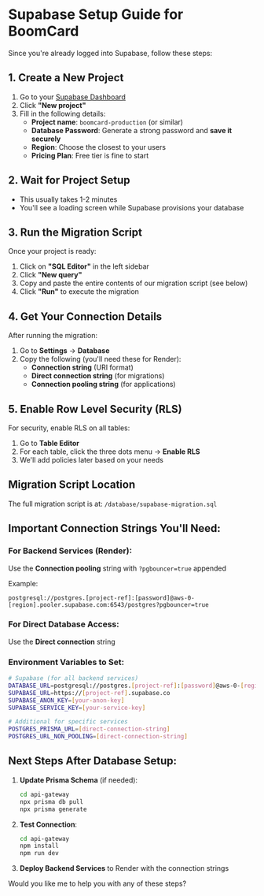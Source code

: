 # Supabase Setup Guide for BoomCard

Since you're already logged into Supabase, follow these steps:

## 1. Create a New Project

1. Go to your [Supabase Dashboard](https://supabase.com/dashboard)
2. Click **"New project"**
3. Fill in the following details:
   - **Project name**: `boomcard-production` (or similar)
   - **Database Password**: Generate a strong password and **save it securely**
   - **Region**: Choose the closest to your users
   - **Pricing Plan**: Free tier is fine to start

## 2. Wait for Project Setup
- This usually takes 1-2 minutes
- You'll see a loading screen while Supabase provisions your database

## 3. Run the Migration Script

Once your project is ready:

1. Click on **"SQL Editor"** in the left sidebar
2. Click **"New query"**
3. Copy and paste the entire contents of our migration script (see below)
4. Click **"Run"** to execute the migration

## 4. Get Your Connection Details

After running the migration:

1. Go to **Settings** → **Database**
2. Copy the following (you'll need these for Render):
   - **Connection string** (URI format)
   - **Direct connection string** (for migrations)
   - **Connection pooling string** (for applications)

## 5. Enable Row Level Security (RLS)

For security, enable RLS on all tables:

1. Go to **Table Editor**
2. For each table, click the three dots menu → **Enable RLS**
3. We'll add policies later based on your needs

## Migration Script Location
The full migration script is at: `/database/supabase-migration.sql`

## Important Connection Strings You'll Need:

### For Backend Services (Render):
Use the **Connection pooling** string with `?pgbouncer=true` appended

Example:
```
postgresql://postgres.[project-ref]:[password]@aws-0-[region].pooler.supabase.com:6543/postgres?pgbouncer=true
```

### For Direct Database Access:
Use the **Direct connection** string

### Environment Variables to Set:
```bash
# Supabase (for all backend services)
DATABASE_URL=postgresql://postgres.[project-ref]:[password]@aws-0-[region].pooler.supabase.com:6543/postgres?pgbouncer=true
SUPABASE_URL=https://[project-ref].supabase.co
SUPABASE_ANON_KEY=[your-anon-key]
SUPABASE_SERVICE_KEY=[your-service-key]

# Additional for specific services
POSTGRES_PRISMA_URL=[direct-connection-string]
POSTGRES_URL_NON_POOLING=[direct-connection-string]
```

## Next Steps After Database Setup:

1. **Update Prisma Schema** (if needed):
   ```bash
   cd api-gateway
   npx prisma db pull
   npx prisma generate
   ```

2. **Test Connection**:
   ```bash
   cd api-gateway
   npm install
   npm run dev
   ```

3. **Deploy Backend Services** to Render with the connection strings

Would you like me to help you with any of these steps?
